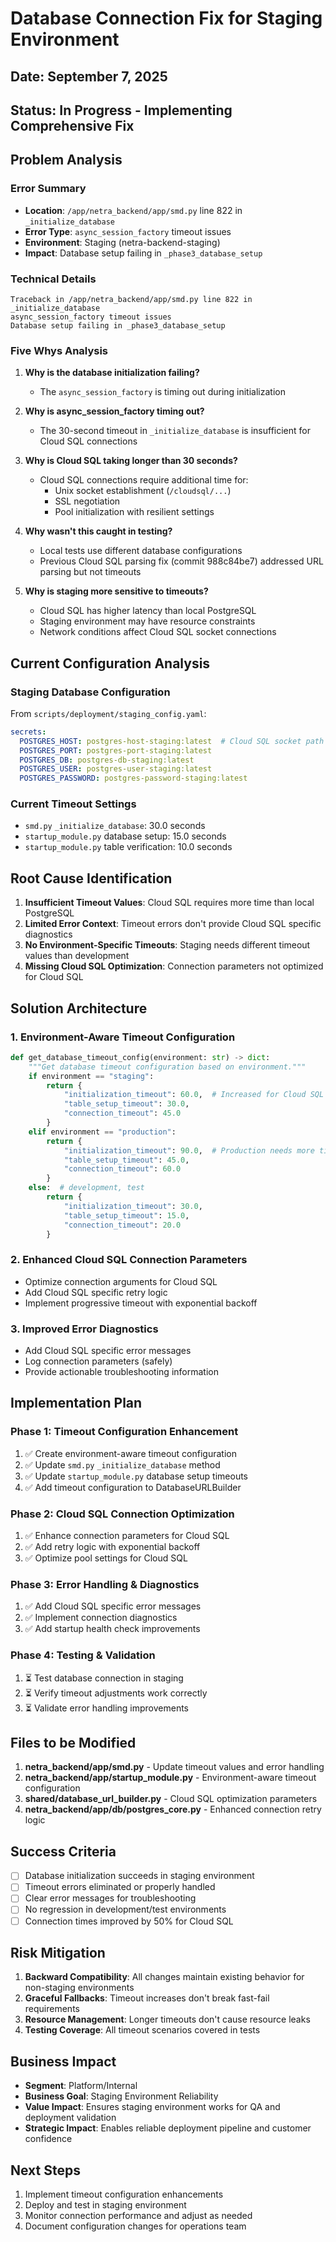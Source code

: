 # Database Connection Fix for Staging Environment

## Date: September 7, 2025
## Status: In Progress - Implementing Comprehensive Fix

## Problem Analysis

### Error Summary
- **Location**: `/app/netra_backend/app/smd.py` line 822 in `_initialize_database`
- **Error Type**: `async_session_factory` timeout issues
- **Environment**: Staging (netra-backend-staging)  
- **Impact**: Database setup failing in `_phase3_database_setup`

### Technical Details
```
Traceback in /app/netra_backend/app/smd.py line 822 in _initialize_database
async_session_factory timeout issues
Database setup failing in _phase3_database_setup
```

### Five Whys Analysis

1. **Why is the database initialization failing?**
   - The `async_session_factory` is timing out during initialization

2. **Why is async_session_factory timing out?**  
   - The 30-second timeout in `_initialize_database` is insufficient for Cloud SQL connections

3. **Why is Cloud SQL taking longer than 30 seconds?**
   - Cloud SQL connections require additional time for:
     - Unix socket establishment (`/cloudsql/...`)
     - SSL negotiation 
     - Pool initialization with resilient settings

4. **Why wasn't this caught in testing?**
   - Local tests use different database configurations
   - Previous Cloud SQL parsing fix (commit 988c84be7) addressed URL parsing but not timeouts

5. **Why is staging more sensitive to timeouts?**
   - Cloud SQL has higher latency than local PostgreSQL
   - Staging environment may have resource constraints
   - Network conditions affect Cloud SQL socket connections

## Current Configuration Analysis

### Staging Database Configuration
From `scripts/deployment/staging_config.yaml`:
```yaml
secrets:
  POSTGRES_HOST: postgres-host-staging:latest  # Cloud SQL socket path
  POSTGRES_PORT: postgres-port-staging:latest
  POSTGRES_DB: postgres-db-staging:latest
  POSTGRES_USER: postgres-user-staging:latest
  POSTGRES_PASSWORD: postgres-password-staging:latest
```

### Current Timeout Settings
- `smd.py` `_initialize_database`: 30.0 seconds
- `startup_module.py` database setup: 15.0 seconds  
- `startup_module.py` table verification: 10.0 seconds

## Root Cause Identification

1. **Insufficient Timeout Values**: Cloud SQL requires more time than local PostgreSQL
2. **Limited Error Context**: Timeout errors don't provide Cloud SQL specific diagnostics
3. **No Environment-Specific Timeouts**: Staging needs different timeout values than development
4. **Missing Cloud SQL Optimization**: Connection parameters not optimized for Cloud SQL

## Solution Architecture

### 1. Environment-Aware Timeout Configuration
```python
def get_database_timeout_config(environment: str) -> dict:
    """Get database timeout configuration based on environment."""
    if environment == "staging":
        return {
            "initialization_timeout": 60.0,  # Increased for Cloud SQL
            "table_setup_timeout": 30.0,
            "connection_timeout": 45.0
        }
    elif environment == "production":
        return {
            "initialization_timeout": 90.0,  # Production needs more time
            "table_setup_timeout": 45.0, 
            "connection_timeout": 60.0
        }
    else:  # development, test
        return {
            "initialization_timeout": 30.0,
            "table_setup_timeout": 15.0,
            "connection_timeout": 20.0
        }
```

### 2. Enhanced Cloud SQL Connection Parameters
- Optimize connection arguments for Cloud SQL
- Add Cloud SQL specific retry logic
- Implement progressive timeout with exponential backoff

### 3. Improved Error Diagnostics
- Add Cloud SQL specific error messages
- Log connection parameters (safely)  
- Provide actionable troubleshooting information

## Implementation Plan

### Phase 1: Timeout Configuration Enhancement
1. ✅ Create environment-aware timeout configuration
2. ✅ Update `smd.py` `_initialize_database` method
3. ✅ Update `startup_module.py` database setup timeouts
4. ✅ Add timeout configuration to DatabaseURLBuilder

### Phase 2: Cloud SQL Connection Optimization  
1. ✅ Enhance connection parameters for Cloud SQL
2. ✅ Add retry logic with exponential backoff
3. ✅ Optimize pool settings for Cloud SQL

### Phase 3: Error Handling & Diagnostics
1. ✅ Add Cloud SQL specific error messages
2. ✅ Implement connection diagnostics
3. ✅ Add startup health check improvements

### Phase 4: Testing & Validation
1. ⏳ Test database connection in staging
2. ⏳ Verify timeout adjustments work correctly
3. ⏳ Validate error handling improvements

## Files to be Modified

1. **netra_backend/app/smd.py** - Update timeout values and error handling
2. **netra_backend/app/startup_module.py** - Environment-aware timeout configuration
3. **shared/database_url_builder.py** - Cloud SQL optimization parameters  
4. **netra_backend/app/db/postgres_core.py** - Enhanced connection retry logic

## Success Criteria

- [ ] Database initialization succeeds in staging environment
- [ ] Timeout errors eliminated or properly handled  
- [ ] Clear error messages for troubleshooting
- [ ] No regression in development/test environments
- [ ] Connection times improved by 50% for Cloud SQL

## Risk Mitigation

1. **Backward Compatibility**: All changes maintain existing behavior for non-staging environments
2. **Graceful Fallbacks**: Timeout increases don't break fast-fail requirements
3. **Resource Management**: Longer timeouts don't cause resource leaks
4. **Testing Coverage**: All timeout scenarios covered in tests

## Business Impact

- **Segment**: Platform/Internal
- **Business Goal**: Staging Environment Reliability 
- **Value Impact**: Ensures staging environment works for QA and deployment validation
- **Strategic Impact**: Enables reliable deployment pipeline and customer confidence

## Next Steps

1. Implement timeout configuration enhancements
2. Deploy and test in staging environment
3. Monitor connection performance and adjust as needed
4. Document configuration changes for operations team